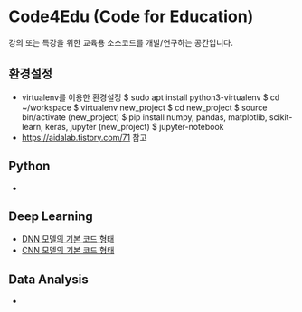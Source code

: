 # Code4Edu (Code for Education)
강의 또는 특강을 위한 교육용 소스코드를 개발/연구하는 공간입니다.

## 환경설정
* virtualenv를 이용한 환경설정
  $ sudo apt install python3-virtualenv
  $ cd ~/workspace
  $ virtualenv new_project
  $ cd new_project
  $ source bin/activate
  (new_project) $ pip install numpy, pandas, matplotlib, scikit-learn, keras, jupyter
  (new_project) $ jupyter-notebook
* https://aidalab.tistory.com/71 참고

## Python
*

## Deep Learning
* <a href="https://github.com/aidalab-garnet/code4edu/blob/main/001_basic_dnn_model.ipynb">DNN 모델의 기본 코드 형태</a>
* <a href="https://github.com/aidalab-garnet/code4edu/blob/main/002_basic_cnn_model.ipynb">CNN 모델의 기본 코드 형태</a>

## Data Analysis
* 
